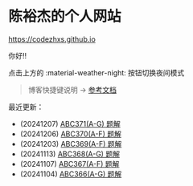 # 陈裕杰的个人网站

<https://codezhxs.github.io>

你好!!

点击上方的 :material-weather-night: 按钮切换夜间模式

> 博客快捷键说明 -> [参考文档](https://squidfunk.github.io/mkdocs-material/setup/setting-up-navigation/#keyboard-shortcuts-mkdocsyml)

最近更新：

- (20241207) [ABC371(A-G) 题解](./algorithm/AtCoder/abc371.md)
- (20241206) [ABC370(A-F) 题解](./algorithm/AtCoder/abc370.md)
- (20241203) [ABC369(A-F) 题解](./algorithm/AtCoder/abc369.md)
- (20241113) [ABC368(A-G) 题解](./algorithm/AtCoder/abc368.md)
- (20241107) [ABC367(A-F) 题解](./algorithm/AtCoder/abc367.md)
- (20241104) [ABC366(A-G) 题解](./algorithm/AtCoder/abc366.md)

